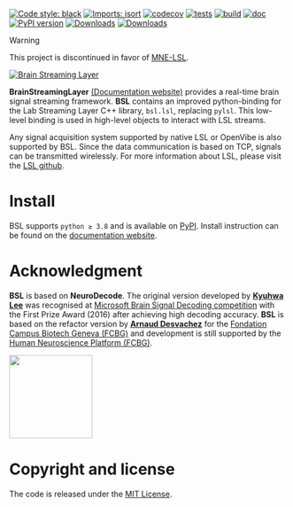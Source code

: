 [![Code style: black](https://img.shields.io/badge/code%20style-black-000000.svg)](https://github.com/psf/black)
[![Imports: isort](https://img.shields.io/badge/%20imports-isort-%231674b1?style=flat&labelColor=ef8336)](https://pycqa.github.io/isort/)
[![codecov](https://codecov.io/gh/fcbg-hnp-meeg/bsl/branch/maint/0.6/graph/badge.svg?token=grHKQLaeei)](https://codecov.io/gh/fcbg-hnp-meeg/bsl/tree/maint%2F0.6)
[![tests](https://github.com/fcbg-hnp-meeg/bsl/actions/workflows/pytest.yml/badge.svg?branch=maint/0.6)](https://github.com/fcbg-hnp-meeg/bsl/actions/workflows/pytest.yml)
[![build](https://github.com/fcbg-hnp-meeg/bsl/actions/workflows/build.yml/badge.svg?branch=maint/0.6)](https://github.com/fcbg-hnp-meeg/bsl/actions/workflows/build.yml)
[![doc](https://github.com/fcbg-hnp-meeg/bsl/actions/workflows/doc.yml/badge.svg?branch=maint/0.6)](https://github.com/fcbg-hnp-meeg/bsl/actions/workflows/doc.yml)
[![PyPI version](https://badge.fury.io/py/bsl.svg)](https://badge.fury.io/py/bsl)
[![Downloads](https://static.pepy.tech/personalized-badge/bsl?period=total&units=international_system&left_color=grey&right_color=blue&left_text=pypi%20downloads)](https://pepy.tech/project/bsl)
[![Downloads](https://static.pepy.tech/personalized-badge/bsl?period=month&units=international_system&left_color=grey&right_color=blue&left_text=pypi%20downloads/month)](https://pepy.tech/project/bsl)

> [!WARNING]
> This project is discontinued in favor of [MNE-LSL](https://github.com/mne-tools/mne-lsl).

[![Brain Streaming Layer](https://raw.githubusercontent.com/fcbg-hnp-meeg/bsl/maint/0.6/doc/_static/icon-with-name/icon-with-name.svg)](https://fcbg-hnp-meeg.github.io/bsl)

**BrainStreamingLayer** [(Documentation website)](https://fcbg-hnp-meeg.github.io/bsl)
provides a real-time brain signal streaming framework.
**BSL** contains an improved python-binding for the Lab Streaming Layer C++ library,
`bsl.lsl`, replacing `pylsl`. This low-level binding is used in high-level objects to
interact with LSL streams.

Any signal acquisition system supported by native LSL or OpenVibe is also
supported by BSL. Since the data communication is based on TCP, signals can be
transmitted wirelessly. For more information about LSL, please visit the
[LSL github](https://github.com/sccn/labstreaminglayer).

# Install

BSL supports `python ≥ 3.8` and is available on [PyPI](https://pypi.org/project/bsl/).
Install instruction can be found on the
[documentation website](https://fcbg-hnp-meeg.github.io/bsl/dev/install.html).

# Acknowledgment

**BSL** is based on **NeuroDecode**. The original version developed by
[**Kyuhwa Lee**](https://github.com/dbdq) was recognised at
[Microsoft Brain Signal Decoding competition](https://github.com/dbdq/microsoft_decoding)
with the First Prize Award (2016) after achieving high decoding accuracy.
**BSL** is based on the refactor version by
[**Arnaud Desvachez**](https://github.com/dnastars) for the
[Fondation Campus Biotech Geneva (FCBG)](https://github.com/fcbg-hnp-meeg) and
development is still supported by the
[Human Neuroscience Platform (FCBG)](https://hnp.fcbg.ch/).

<img src="https://raw.githubusercontent.com/fcbg-hnp-meeg/bsl/maint/0.6/doc/_static/partners/fcbg-hnp-meeg.png" width=150>

# Copyright and license

The code is released under the [MIT License](https://opensource.org/licenses/MIT).
